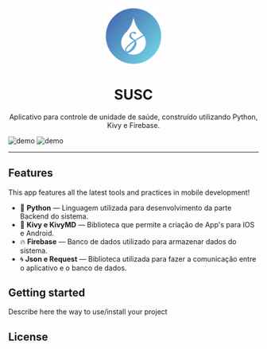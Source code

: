 <h1 align="center">
<br>
  <img src="https://github.com/luddias/readmefiles/blob/main/icon.png" alt="susc_logo" width="120">
<br>
<br>
SUSC
</h1>

<p align="center">Aplicativo para controle de unidade de saúde, construído utilizando Python, Kivy e Firebase.</p>


[//]: # (Add your gifs/images here:)
<div>
  <img src="IMAGE_1_URL" alt="demo" height="425">
  <img src="IMAGE_2_URL" alt="demo" height="425">
</div>

<hr />

## Features
[//]: # (Add the features of your project here:)
This app features all the latest tools and practices in mobile development!

- 🐍 **Python** — Linguagem utilizada para desenvolvimento da parte Backend do sistema.
- 🔰 **Kivy e KivyMD** — Biblioteca que permite a criação de App's para IOS e Android.
- 🔥 **Firebase** — Banco de dados utilizado para armazenar dados do sistema.
- 🌀 **Json e Request** — Biblioteca utilizada para fazer a comunicação entre o aplicativo e o banco de dados.

## Getting started

Describe here the way to use/install your project


## License


